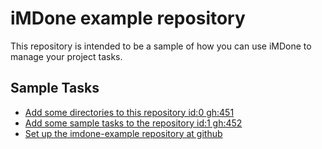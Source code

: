 iMDone example repository
====
This repository is intended to be a sample of how you can use iMDone to manage your project tasks.

Sample Tasks
----
- [Add some directories to this repository id:0 gh:451](#TODO:0)
- [Add some sample tasks to the repository id:1 gh:452](#TODO:30)
- [Set up the imdone-example repository at github](#DONE:0)
